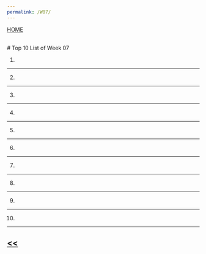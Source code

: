 ```yaml
---
permalink: /W07/
---
```

[HOME](../)

<br>
# Top 10 List of Week 07

1. 
* * *
2. 
* * *
3. 
* * *
4. 
* * *
5. 
* * *
6. 
* * *
7. 
* * *
8. 
* * *
9. 
* * *
10. 
* * *

## [<<](../)
